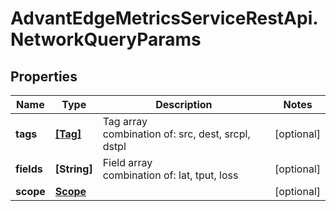 # AdvantEdgeMetricsServiceRestApi.NetworkQueryParams

## Properties
Name | Type | Description | Notes
------------ | ------------- | ------------- | -------------
**tags** | [**[Tag]**](Tag.md) | Tag array<br>combination of: src, dest, srcpl, dstpl | [optional] 
**fields** | **[String]** | Field array<br>combination of: lat, tput, loss | [optional] 
**scope** | [**Scope**](Scope.md) |  | [optional] 


